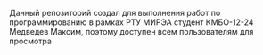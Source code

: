 Данный репозиторий создал для выполнения работ по программированию в рамках РТУ МИРЭА студент КМБО-12-24 Медведев Максим, поэтому доступен всем пользователям для просмотра
